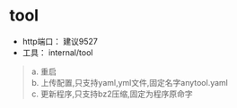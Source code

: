# tool
- http端口： 建议9527
- 工具： internal/tool 
> a. 重启  
> b. 上传配置,只支持yaml,yml文件,固定名字anytool.yaml  
> c. 更新程序,只支持bz2压缩,固定为程序原命字